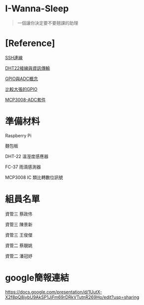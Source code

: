 # I-Wanna-Sleep
> 一個讓你決定要不要翹課的助理

# [Reference]

[SSH連線](https://www.raspberrypi.org/documentation/remote-access/ssh/)

[DHT22接線與資訊傳輸](https://github.com/momenso/node-dht-sensor)

[GPIO與ADC概念](https://chtseng.wordpress.com/2016/06/08/樹莓派讀取類比資訊-mcp3008/)

[比較大張的GPIO](https://medium.com/@rxseger/raspberry-pi-3-gpio-pushbuttons-leds-for-rc-and-barr-a1b947dc6b40)

[MCP3008-ADC套件](https://github.com/fivdi/mcp-spi-adc)

# 準備材料

Raspberry Pi

麵包板

DHT-22 溫溼度感應器

FC-37 雨滴感測器

MCP3008 IC 類比轉數位訊號

# 組員名單

資管三 蔡政佟

資管三 陳景新

資管三 王俊傑

資管二 蔡靚姚

資管二 潘冠妤

# google簡報連結

https://docs.google.com/presentation/d/1UutX-X2f8pQ8jybU9AkSP1JjFm69rDRkVTutnR269Ho/edit?usp=sharing
